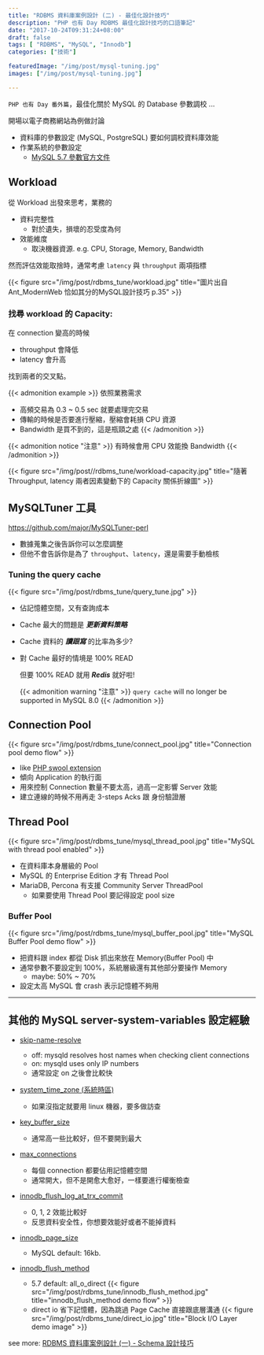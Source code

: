 ```yaml
---
title: "RDBMS 資料庫案例設計 (二) - 最佳化設計技巧"
description: "PHP 也有 Day RDBMS 最佳化設計技巧的口語筆記"
date: "2017-10-24T09:31:24+08:00"
draft: false
tags: [ "RDBMS", "MySQL", "Innodb"]
categories: ["技術"]

featuredImage: "/img/post/mysql-tuning.jpg"
images: ["/img/post/mysql-tuning.jpg"]

---
```


`PHP 也有 Day 番外篇`，最佳化關於 MySQL 的 Database 參數調校 ...

<!--more-->

開場以電子商務網站為例做討論

- 資料庫的參數設定 (MySQL, PostgreSQL) 要如何調校資料庫效能
- 作業系統的參數設定
    - [MySQL 5.7 參數官方文件](https://dev.mysql.com/doc/refman/5.7/en/server-system-variables.html)


## Workload
從 Workload 出發來思考，業務的

- 資料完整性
    - 對於遺失，損壞的忍受度為何
- 效能維度
    - 取決機器資源. e.g. CPU, Storage, Memory, Bandwidth


然而評估效能取捨時，通常考慮 `latency` 與 `throughput` 兩項指標

{{< figure src="/img/post/rdbms_tune/workload.jpg" title="圖片出自 Ant_ModernWeb 恰如其分的MySQL設計技巧 p.35" >}}


### 找尋 workload 的 Capacity:
在 connection 變高的時候

- throughput 會降低
- latency 會升高

找到兩者的交叉點。

{{< admonition example >}}
依照業務需求
- 高頻交易為 0.3 ~ 0.5 sec 就要處理完交易
- 傳輸的時候是否要進行壓縮，壓縮會耗損 CPU 資源
- Bandwidth 是買不到的，這是瓶頸之處
{{< /admonition >}}

{{< admonition notice "注意" >}}
有時候會用 CPU 效能換 Bandwidth
{{< /admonition >}}

{{< figure src="/img/post//rdbms_tune/workload-capacity.jpg" title="隨著 Throughput, latency 兩者因素變動下的 Capacity 關係折線圖" >}}


## MySQLTuner 工具
https://github.com/major/MySQLTuner-perl

- 數據蒐集之後告訴你可以怎麼調整
- 但他不會告訴你是為了 `throughput`、`latency`，還是需要手動檢核


### Tuning the query cache
{{< figure src="/img/post/rdbms_tune/query_tune.jpg"  >}}

- 佔記憶體空間，又有查詢成本
- Cache 最大的問題是 ***更新資料策略***
- Cache 資料的 ***讀跟寫*** 的比率為多少?
- 對 Cache 最好的情境是 100% READ

    但要 100% READ 就用 ***Redis*** 就好啦!

    {{< admonition warning "注意" >}}
    `query cache` will no longer be supported in MySQL 8.0
    {{< /admonition >}}

## Connection Pool
{{< figure src="/img/post/rdbms_tune/connect_pool.jpg" title="Connection pool demo flow" >}}

- like [PHP swool extension](https://github.com/swoole/php-cp)
- 傾向 Application 的執行面
- 用來控制 Connection 數量不要太高，過高一定影響 Server 效能
- 建立連線的時候不用再走 3-steps Acks 跟 身份驗證層

## Thread Pool
{{< figure src="/img/post/rdbms_tune/mysql_thread_pool.jpg" title="MySQL with thread pool enabled" >}}

- 在資料庫本身層級的 Pool
- MySQL 的 Enterprise Edition 才有 Thread Pool
- MariaDB, Percona 有支援 Community Server ThreadPool
    - 如果要使用 Thread Pool 要記得設定 pool size


### Buffer Pool
{{< figure src="/img/post/rdbms_tune/mysql_buffer_pool.jpg" title="MySQL Buffer Pool demo flow" >}}

- 把資料跟 index 都從 Disk 抓出來放在 Memory(Buffer Pool) 中
- 通常參數不要設定到 100%，系統層級還有其他部分要操作 Memory
    - maybe: 50% ~ 70%
- 設定太高 MySQL 會 crash 表示記憶體不夠用

---

## 其他的 MySQL server-system-variables 設定經驗

-  [skip-name-resolve](https://dev.mysql.com/doc/refman/5.7/en/server-system-variables.html#sysvar_skip_name_resolve)
    - off: mysqld resolves host names when checking client connections
    - on: mysqld uses only IP numbers
    - 通常設定 on 之後會比較快

- [system_time_zone (系統時區)](https://dev.mysql.com/doc/refman/5.7/en/server-system-variables.html#sysvar_system_time_zone)
    - 如果沒指定就要用 linux 機器，要多做訪查
- [key_buffer_size](https://dev.mysql.com/doc/refman/5.7/en/server-system-variables.html#sysvar_key_buffer_size)
    - 通常高一些比較好，但不要開到最大
- [max_connections](https://dev.mysql.com/doc/refman/5.7/en/server-system-variables.html#sysvar_max_connections)
    - 每個 connection 都要佔用記憶體空間
    - 通常開大，但不是開愈大愈好，一樣要進行權衡檢查
- [innodb_flush_log_at_trx_commit](https://dev.mysql.com/doc/refman/5.7/en/innodb-parameters.html#sysvar_innodb_flush_log_at_trx_commit)
    - 0, 1, 2 效能比較好
    - 反思資料安全性，你想要效能好或者不能掉資料
- [innodb_page_size](https://dev.mysql.com/doc/refman/5.7/en/innodb-parameters.html#sysvar_innodb_page_size)
    - MySQL default: 16kb.

- [innodb_flush_method](https://dev.mysql.com/doc/refman/5.7/en/innodb-parameters.html#sysvar_innodb_flush_method)
    - 5.7 default: all_o_direct
    {{< figure src="/img/post/rdbms_tune/innodb_flush_method.jpg" title="innodb_flush_method demo flow" >}}
    - direct io 省下記憶體，因為跳過 Page Cache  直接跟底層溝通
    {{< figure src="/img/post/rdbms_tune/direct_io.jpg" title="Block I/O Layer demo image" >}}


see more: [RDBMS 資料庫案例設計 (一) - Schema 設計技巧](/rdbms_design/)
